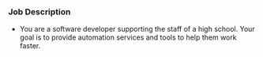 ### Job Description

- You are a software developer supporting the staff of a high school.
Your goal is to provide automation services and tools to help them work faster.
